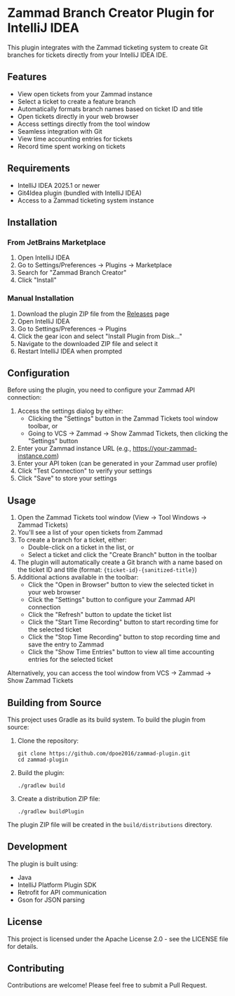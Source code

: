 # Zammad Branch Creator Plugin for IntelliJ IDEA

This plugin integrates with the Zammad ticketing system to create Git branches for tickets directly from your IntelliJ IDEA IDE.

## Features

- View open tickets from your Zammad instance
- Select a ticket to create a feature branch
- Automatically formats branch names based on ticket ID and title
- Open tickets directly in your web browser
- Access settings directly from the tool window
- Seamless integration with Git
- View time accounting entries for tickets
- Record time spent working on tickets

## Requirements

- IntelliJ IDEA 2025.1 or newer
- Git4Idea plugin (bundled with IntelliJ IDEA)
- Access to a Zammad ticketing system instance

## Installation

### From JetBrains Marketplace

1. Open IntelliJ IDEA
2. Go to Settings/Preferences → Plugins → Marketplace
3. Search for "Zammad Branch Creator"
4. Click "Install"

### Manual Installation

1. Download the plugin ZIP file from the [Releases](https://github.com/dp-coding/zammad-plugin/releases) page
2. Open IntelliJ IDEA
3. Go to Settings/Preferences → Plugins
4. Click the gear icon and select "Install Plugin from Disk..."
5. Navigate to the downloaded ZIP file and select it
6. Restart IntelliJ IDEA when prompted

## Configuration

Before using the plugin, you need to configure your Zammad API connection:

1. Access the settings dialog by either:
   - Clicking the "Settings" button in the Zammad Tickets tool window toolbar, or
   - Going to VCS → Zammad → Show Zammad Tickets, then clicking the "Settings" button
2. Enter your Zammad instance URL (e.g., https://your-zammad-instance.com)
3. Enter your API token (can be generated in your Zammad user profile)
4. Click "Test Connection" to verify your settings
5. Click "Save" to store your settings

## Usage

1. Open the Zammad Tickets tool window (View → Tool Windows → Zammad Tickets)
2. You'll see a list of your open tickets from Zammad
3. To create a branch for a ticket, either:
   - Double-click on a ticket in the list, or
   - Select a ticket and click the "Create Branch" button in the toolbar
4. The plugin will automatically create a Git branch with a name based on the ticket ID and title (format: `{ticket-id}-{sanitized-title}`)
5. Additional actions available in the toolbar:
   - Click the "Open in Browser" button to view the selected ticket in your web browser
   - Click the "Settings" button to configure your Zammad API connection
   - Click the "Refresh" button to update the ticket list
   - Click the "Start Time Recording" button to start recording time for the selected ticket
   - Click the "Stop Time Recording" button to stop recording time and save the entry to Zammad
   - Click the "Show Time Entries" button to view all time accounting entries for the selected ticket

Alternatively, you can access the tool window from VCS → Zammad → Show Zammad Tickets

## Building from Source

This project uses Gradle as its build system. To build the plugin from source:

1. Clone the repository:
   ```
   git clone https://github.com/dpoe2016/zammad-plugin.git
   cd zammad-plugin
   ```

2. Build the plugin:
   ```
   ./gradlew build
   ```

3. Create a distribution ZIP file:
   ```
   ./gradlew buildPlugin
   ```

The plugin ZIP file will be created in the `build/distributions` directory.

## Development

The plugin is built using:
- Java
- IntelliJ Platform Plugin SDK
- Retrofit for API communication
- Gson for JSON parsing

## License

This project is licensed under the Apache License 2.0 - see the LICENSE file for details.

## Contributing

Contributions are welcome! Please feel free to submit a Pull Request.
